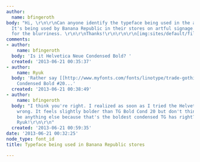 ```yaml
---
author:
  name: bfingeroth
body: "Hi, \r\n\r\nCan anyone identify the typeface being used in the attached image.
  It's being used by Banana Republic in their stores on artful signage. Sorry in advance
  for the blurriness. \r\n\r\nThanks!\r\n\r\n\r\n[img:sites/default/files/old-images/IMG_2436_6669.JPG]"
comments:
- author:
    name: bfingeroth
  body: 'Is it Helvetica Neue Condensed Bold? '
  created: '2013-06-21 00:35:37'
- author:
    name: Ryuk
  body: 'Rather say [[http://www.myfonts.com/fonts/linotype/trade-gothic|Trade Gothic]]
    Condensed Bold #20...'
  created: '2013-06-21 00:38:49'
- author:
    name: bfingeroth
  body: "I think you're right. I realized as soon as I tried the Helvetica R I was
    wrong. It feels slightly bolder than TG Bold Cond 20 but don't think it could
    be anything else because that's the boldest condensed TG has right? \r\n\r\nThanks
    Ryuk!\r\n\r\n"
  created: '2013-06-21 00:59:35'
date: '2013-06-21 00:32:25'
node_type: font_id
title: Typeface being used in Banana Republic stores

---
```

